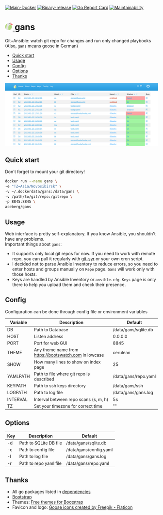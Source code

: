 [![Main-Docker](https://github.com/aceberg/gans/actions/workflows/main-docker.yml/badge.svg)](https://github.com/aceberg/gans/actions/workflows/main-docker.yml)
[![Binary-release](https://github.com/aceberg/gans/actions/workflows/binary-release.yml/badge.svg)](https://github.com/aceberg/gans/actions/workflows/binary-release.yml)
[![Go Report Card](https://goreportcard.com/badge/github.com/aceberg/gans)](https://goreportcard.com/report/github.com/aceberg/gans)
[![Maintainability](https://api.codeclimate.com/v1/badges/c76dbc1d7d64349af6c2/maintainability)](https://codeclimate.com/github/aceberg/gans/maintainability)

<h1><a href="https://github.com/aceberg/gans">
    <img src="https://raw.githubusercontent.com/aceberg/gans/main/assets/logo.png" width="25" />
</a>gans</h1>

Git+Ansible: watch git repo for changes and run only changed playbooks   
(Also, `gans` means goose in German)

- [Quick start](https://github.com/aceberg/gans#quick-start)
- [Usage](https://github.com/aceberg/gans#usage)
- [Config](https://github.com/aceberg/gans#config)
- [Options](https://github.com/aceberg/gans#options)
- [Thanks](https://github.com/aceberg/gans#thanks)


![Screenshot](https://raw.githubusercontent.com/aceberg/gans/main/assets/Screenshot%202023-01-23%20at%2019-34-01%20gans.png)

## Quick start
Don't forget to mount your git directory!

```sh
docker run --name gans \
-e "TZ=Asia/Novosibirsk" \
-v ~/.dockerdata/gans:/data/gans \
-v /path/to/git/repo:/gitrepo \
-p 8845:8845 \
aceberg/gans
```
## Usage

Web interface is pretty self-explanatory. If you know Ansible, you shouldn't have any problems.    
Important things about `gans`:
- It supports only local git repos for now. If you need to work with remote repo, you can pull it regularly with [git-syr](https://github.com/aceberg/git-syr) or your own cron script. 
- I decided not to parse Ansible Inventory to reduce errors, so you need to enter hosts and groups manually on `Repo` page. `Gans` will work only with those hosts.
- Keys are handled by Ansible Inventory or `ansible.cfg`. `Keys` page is only there to help you upload them and check their presence.

## Config


Configuration can be done through config file or environment variables

| Variable  | Description | Default |
| --------  | ----------- | ------- |
| DB        | Path to Database | /data/gans/sqlite.db |
| HOST | Listen address | 0.0.0.0 |
| PORT   | Port for web GUI | 8845 |
| THEME | Any theme name from https://bootswatch.com in lowcase | cerulean |
| SHOW | How many lines to show on index page | 25 |
| YAMLPATH | Path to file where git repo is described | /data/gans/repo.yaml |
| KEYPATH | Path to ssh keys directory | /data/gans/ssh |
| LOGPATH | Path to log file | /data/gans/gans.log |
| INTERVAL | Interval between repo scans (s, m, h) | 5s |
| TZ | Set your timezone for correct time | "" |

## Options

| Key  | Description | Default | 
| --------  | ----------- | ------- | 
| -d | Path to SQLite DB file | /data/gans/sqlite.db | 
| -c | Path to config file | /data/gans/config.yaml | 
| -l | Path to log file | /data/gans/gans.log | 
| -r | Path to repo yaml file | /data/gans/repo.yaml | 

## Thanks
- All go packages listed in [dependencies](https://github.com/aceberg/gans/network/dependencies)
- [Bootstrap](https://getbootstrap.com/)
- Themes: [Free themes for Bootstrap](https://bootswatch.com)
- Favicon and logo: [Goose icons created by Freepik - Flaticon](https://www.flaticon.com/free-icons/goose)